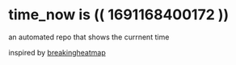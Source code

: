 # time_now is (( 1691168400172 ))

an automated repo that shows the currnent time

inspired by [breakingheatmap](https://github.com/breakingheatmap/breakingheatmap)